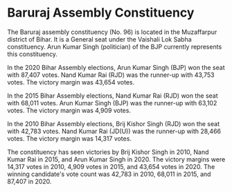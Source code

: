 # Baruraj Assembly Constituency

The Baruraj assembly constituency (No. 96) is located in the Muzaffarpur district of Bihar. It is a General seat under the Vaishali Lok Sabha constituency. Arun Kumar Singh (politician) of the BJP currently represents this constituency.

In the 2020 Bihar Assembly elections, Arun Kumar Singh (BJP) won the seat with 87,407 votes. Nand Kumar Rai (RJD) was the runner-up with 43,753 votes. The victory margin was 43,654 votes.

In the 2015 Bihar Assembly elections, Nand Kumar Rai (RJD) won the seat with 68,011 votes. Arun Kumar Singh (BJP) was the runner-up with 63,102 votes. The victory margin was 4,909 votes.

In the 2010 Bihar Assembly elections, Brij Kishor Singh (RJD) won the seat with 42,783 votes. Nand Kumar Rai (JD(U)) was the runner-up with 28,466 votes. The victory margin was 14,317 votes.

The constituency has seen victories by Brij Kishor Singh in 2010, Nand Kumar Rai in 2015, and Arun Kumar Singh in 2020. The victory margins were 14,317 votes in 2010, 4,909 votes in 2015, and 43,654 votes in 2020. The winning candidate's vote count was 42,783 in 2010, 68,011 in 2015, and 87,407 in 2020.
